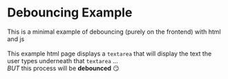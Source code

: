 # Debouncing Example
This is a minimal example of debouncing (purely on the frontend) with html and js <br><br>
This example html page displays a <code>textarea</code> that will display the text the user types underneath that <code>textarea</code> ...<br>
<em> BUT </em> this process will be <b>debounced</b> :smirk:
